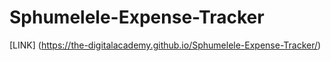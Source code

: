 # Sphumelele-Expense-Tracker

[LINK] (https://the-digitalacademy.github.io/Sphumelele-Expense-Tracker/)